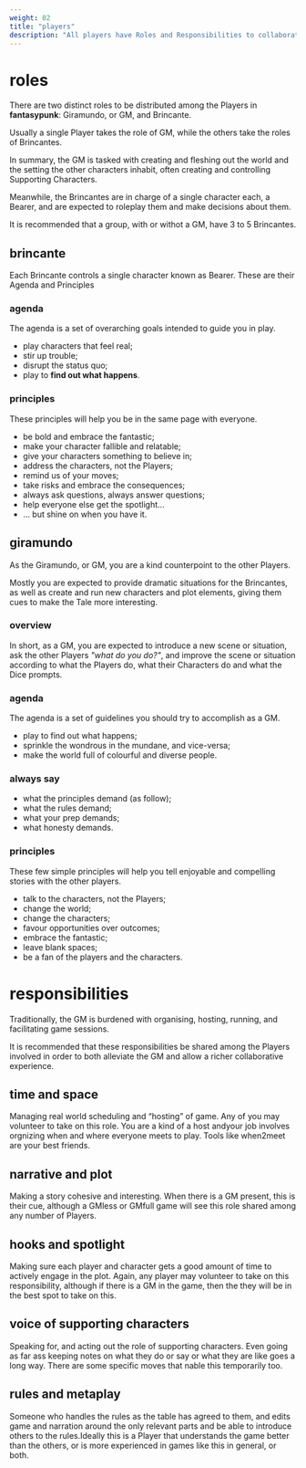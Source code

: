 ```yaml
---
weight: 02
title: "players"
description: "All players have Roles and Responsibilities to collaborate on a fun, safe game."
---
```


# roles

There are two distinct roles to be distributed among the Players in **fantasypunk**: Giramundo, or GM, and Brincante.

Usually a single Player takes the role of GM, while the others take the roles of Brincantes.

In summary, the GM is tasked with creating and fleshing out the world and the setting the other characters inhabit, often creating and controlling Supporting Characters.

Meanwhile, the Brincantes are in charge of a single character each, a Bearer, and are expected to roleplay them and make decisions about them.

It is recommended that a group, with or withot a GM, have 3 to 5 Brincantes.

## brincante

Each Brincante controls a single character known as Bearer. These are their Agenda and Principles

### agenda

The agenda is a set of overarching goals intended to guide you in play.

- play characters that feel real;
- stir up trouble;
- disrupt the status quo;
- play to **find out what happens**.

### principles

These principles will help you be in the same page with everyone.

- be bold and embrace the fantastic;
- make your character fallible and relatable;
- give your characters something to believe in;
- address the characters, not the Players;
- remind us of your moves;
- take risks and embrace the consequences;
- always ask questions, always answer questions;
- help everyone else get the spotlight...
- ... but shine on when you have it.

## giramundo

As the Giramundo, or GM, you are a kind counterpoint to the other Players.

Mostly you are expected to provide dramatic situations for the Brincantes, as well as create and run new characters and plot elements, giving them cues to make the Tale more interesting.

### overview

In short, as a GM, you are expected to introduce a new scene or situation, ask the other Players *"what do you do?"*, and improve the scene or situation according to what the Players do, what their Characters do and what the Dice prompts.

### agenda

The agenda is a set of guidelines you should try to accomplish as a GM.

- play to find out what happens;
- sprinkle the wondrous in the mundane, and vice-versa;
- make the world full of colourful and diverse people.

### always say

- what the principles demand (as follow);
- what the rules demand;
- what your prep demands;
- what honesty demands.

### principles

These few simple principles will help you tell enjoyable and compelling stories with the other players.

- talk to the characters, not the Players;
- change the world;
- change the characters;
- favour opportunities over outcomes;
- embrace the fantastic;
- leave blank spaces;
- be a fan of the players and the characters.

# responsibilities

Traditionally, the GM is burdened with organising, hosting, running, and facilitating game sessions.

It is recommended that these responsibilities be shared among the Players involved in order to both alleviate the GM and allow a richer collaborative experience.

## time and space

Managing real world scheduling and “hosting” of game. Any of you may volunteer to take on this role. You are a kind of a host andyour job involves orgnizing when and where everyone meets to play. Tools like when2meet are your best friends.

## narrative and plot

Making a story cohesive and interesting. When there is a GM present, this is their cue, although a GMless or GMfull game will see this role shared among any number of Players.

## hooks and spotlight

Making sure each player and character gets a good amount of time to actively engage in the plot. Again, any player may volunteer to take on this responsibility, although if there is a GM in the game, then the they will be in the best spot to take on this.

## voice of supporting characters

Speaking for, and acting out the role of supporting characters. Even going as far ass keeping notes on what they do or say or what they are like goes a long way. There are some specific moves that nable this temporarily too.

## rules and metaplay

Someone who handles the rules as the table has agreed to them, and edits game and narration around the only relevant parts and be able to introduce others to the rules.Ideally this is a Player that understands the game better than the others, or is more experienced in games like this in general, or both.